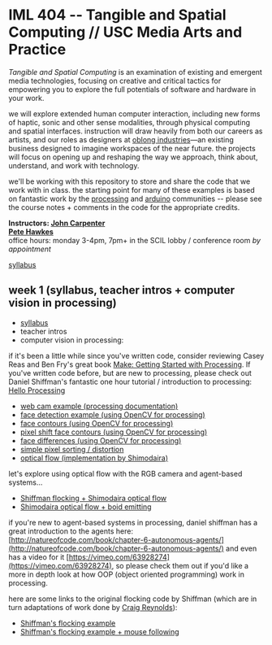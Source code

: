# IML 404 -- Tangible and Spatial Computing // USC Media Arts and Practice
_Tangible and Spatial Computing_ is an examination of existing and emergent media technologies, focusing on creative and critical tactics for empowering you to explore the full potentials of software and hardware in your work.  
  
we will explore extended human computer interaction, including new forms of haptic, sonic and other sense modalities, through physical computing and spatial interfaces. instruction will draw heavily from both our careers as artists, and our roles as designers at [oblong industries](http://www.oblong.com)—an existing business designed to imagine workspaces of the near future.  the projects will focus on opening up and reshaping the way we approach, think about, understand, and work with technology.  
  
we'll be working with this repository to store and share the code that we work with in class. the starting point for many of these examples is based on fantastic work by the [processing](http://www.processing.org/) and [arduino](http://www.arduino.cc/) communities -- please see the course notes + comments in the code for the appropriate credits.  
  
**Instructors: [John Carpenter](http://johnbcarpenter.com)**  
**[Pete Hawkes](https://vimeo.com/petehawkes)**  
office hours: monday 3-4pm, 7pm+ in the SCIL lobby / conference room _by appointment_  

[syllabus](https://github.com/johnbcarpenter/USC_IML404/tree/master/IML404_syllabus_SPRING2019.pdf)

## week 1 (syllabus, teacher intros + computer vision in processing)
- [syllabus](https://github.com/johnbcarpenter/USC_IML404/tree/master/IML404_syllabus_SPRING2019.pdf) 
- teacher intros
- computer vision in processing:

if it's been a little while since you've written code, consider reviewing Casey Reas and Ben Fry's great book [Make: Getting Started with Processing](http://shop.oreilly.com/product/0636920000570.do). If you've written code before, but are new to processing, please check out Daniel Shiffman's fantastic one hour tutorial / introduction to processing: [Hello Processing](http://hello.processing.org)

- [web cam example (processing documentation)](https://github.com/johnbcarpenter/USC_IML404/tree/master/RGB_CAMERA/Webcam)
- [face detection example (using OpenCV for processing)](https://github.com/johnbcarpenter/USC_IML404/tree/master/RGB_CAMERA/FaceDetection)
- [face contours (using OpenCV for processing)](https://github.com/johnbcarpenter/USC_IML404/tree/master/RGB_CAMERA/ContourUpdate)
- [pixel shift face contours (using OpenCV for processing)](https://github.com/johnbcarpenter/USC_IML404/tree/master/RGB_CAMERA/ContourUpdateDistort)
- [face differences (using OpenCV for processing)](https://github.com/johnbcarpenter/USC_IML404/tree/master/RGB_CAMERA/FaceDiff)
- [simple pixel sorting / distortion](https://github.com/johnbcarpenter/USC_IML404/tree/master/RGB_CAMERA/WebcamReordering_01)
- [optical flow (implementation by Shimodaira)](https://github.com/johnbcarpenter/USC_IML404/tree/master/RGB_CAMERA/OpticalFlow)
  
let's explore using optical flow with the RGB camera and agent-based systems...  
- [Shiffman flocking + Shimodaira optical flow](https://github.com/johnbcarpenter/USC_IML404/tree/master/AGENTS/Flocking_OpticalFlow)  
- [Shimodaira optical flow + boid emitting](https://github.com/johnbcarpenter/USC_IML404/tree/master/AGENTS/BoidEmit_OpticalFlow)  
  
if you're new to agent-based systems in processing, daniel shiffman has a great introduction to the agents here: [http://natureofcode.com/book/chapter-6-autonomous-agents/](http://natureofcode.com/book/chapter-6-autonomous-agents/) and even has a video for it [https://vimeo.com/63928274](https://vimeo.com/63928274), so please check them out if you'd like a more in depth look at how OOP (object oriented programming) work in processing.  

here are some links to the original flocking code by Shiffman (which are in turn adaptations of work done by [Craig Reynolds](https://www.red3d.com/cwr/papers/1987/boids.html)):  
- [Shiffman's flocking example](https://github.com/shiffman/The-Nature-of-Code-Examples/tree/master/chp06_agents/NOC_6_09_Flocking)  
- [Shiffman's flocking example + mouse following](https://github.com/shiffman/The-Nature-of-Code-Examples/tree/master/chp06_agents/NOC_6_09_FlockingMouse)  


